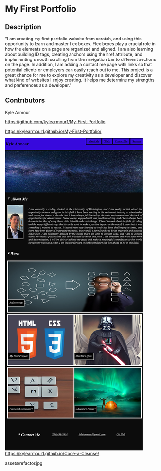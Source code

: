 # My First Portfolio

## Description

"I am creating my first portfolio website from scratch, and using this opportunity to learn and master flex boxes. Flex boxes play a crucial role in how the elements on a page are organized and aligned. I am also learning about building ID tags, creating anchors using the href attribute, and implementing smooth scrolling from the navigation bar to different sections on the page. In addition, I am adding a contact me page with links so that potential clients or employers can easily reach out to me. This project is a great chance for me to explore my creativity as a developer and discover what kind of websites I enjoy creating. It helps me determine my strengths and preferences as a developer."


## Contributors


Kyle Armour


https://github.com/kylearmour1/My-First-Portfolio


https://kylearmour1.github.io/My-First-Portfolio/


![image](styles/Screenshot%202023-02-16%20at%2023-07-32%20Document.png)
https://kylearmour1.github.io/Code-a-Cleanse/

assets\refactor.jpg